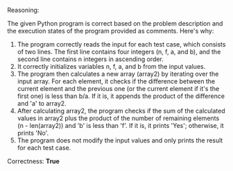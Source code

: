 Reasoning:

The given Python program is correct based on the problem description and the execution states of the program provided as comments. Here's why:

1.  The program correctly reads the input for each test case, which consists of two lines. The first line contains four integers (n, f, a, and b), and the second line contains n integers in ascending order.
2.  It correctly initializes variables n, f, a, and b from the input values.
3.  The program then calculates a new array (array2) by iterating over the input array. For each element, it checks if the difference between the current element and the previous one (or the current element if it's the first one) is less than b/a. If it is, it appends the product of the difference and 'a' to array2.
4.  After calculating array2, the program checks if the sum of the calculated values in array2 plus the product of the number of remaining elements (n - len(array2)) and 'b' is less than 'f'. If it is, it prints 'Yes'; otherwise, it prints 'No'.
5.  The program does not modify the input values and only prints the result for each test case.

Correctness: **True**
